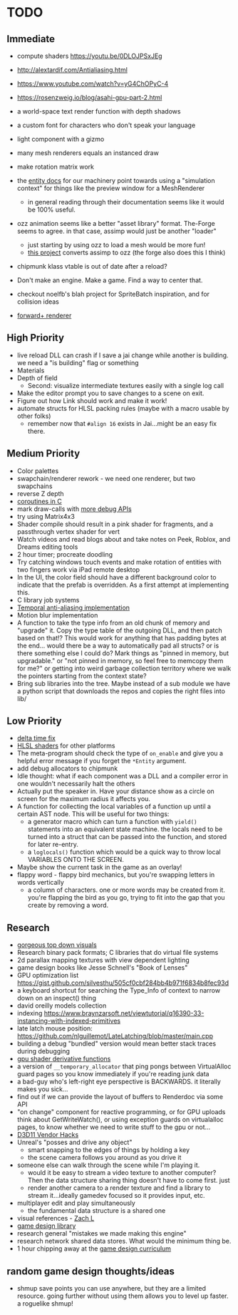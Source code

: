 # TODO

## Immediate
- compute shaders https://youtu.be/0DLOJPSxJEg
- http://alextardif.com/Antialiasing.html
- https://www.youtube.com/watch?v=yG4ChOPyC-4
- https://rosenzweig.io/blog/asahi-gpu-part-2.html
- a world-space text render function with depth shadows
- a custom font for characters who don't speak your language
- light component with a gizmo
- many mesh renderers equals an instanced draw
- make rotation matrix work
- the [entity docs](https://www.ourmachinery.com/apidoc/plugins/entity/entity.h.html) for our machinery point towards using a "simulation context" for things like the preview window for a MeshRenderer
    - in general reading through their documentation seems like it would be 100% useful.
- ozz animation seems like a better "asset library" format. The-Forge seems to agree. in that case, assimp would just be another "loader"
    - just starting by using ozz to load a mesh would be more fun!
    - [this project](https://github.com/ColinGilbert/ozz-assimp-loader) converts assimp to ozz (the forge also does this I think)

- chipmunk klass vtable is out of date after a reload?
- Don't make an engine. Make a game. Find a way to center that.
- checkout noelfb's blah project for SpriteBatch inspiration, and for collision ideas
- [forward+ renderer](https://github.com/bcrusco/Forward-Plus-Renderer/tree/master/Forward-Plus/Forward-Plus/source/shaders)

## High Priority
- live reload DLL can crash if I save a jai change while another is building. we need a "is building" flag or something
- Materials
- Depth of field
    - Second: visualize intermediate textures easily with a single log call
- Make the editor prompt you to save changes to a scene on exit.
- Figure out how Link should work and make it work!
- automate structs for HLSL packing rules (maybe with a macro usable by other folks)
    - remember now that `#align 16` exists in Jai...might be an easy fix there.

## Medium Priority
- Color palettes
- swapchain/renderer rework - we need one renderer, but two swapchains
- reverse Z depth
- [coroutines in C](https://www.chiark.greenend.org.uk/~sgtatham/coroutines.html)
- mark draw-calls with [more debug APIs](https://seanmiddleditch.com/direct3d-11-debug-api-tricks/)
- try using Matrix4x3 
- Shader compile should result in a pink shader for fragments, and a passthrough vertex shader for vert
- Watch videos and read blogs about and take notes on Peek, Roblox, and Dreams editing tools
- 2 hour timer; procreate doodling
- Try catching windows touch events and make rotation of entities with two fingers work via iPad remote desktop
- In the UI, the color field should have a different background color to
  indicate that the prefab is overridden. As a first attempt at implementing
  this.
- C library job systems
- [Temporal anti-aliasing implementation](https://docs.google.com/document/d/15z2Vp-24S69jiZnxqSHb9dX-A-o4n3tYiPQOCRkCt5Q/edit)
- Motion blur implementation
- A function to take the type info from an old chunk of memory and "upgrade"
  it. Copy the type table of the outgoing DLL, and then patch based on that!?
  This would work for anything that has padding bytes at the end... would there
  be a way to automatically pad all structs? or is there something else I could
  do? Mark things as "pinned in memory, but upgradable." or "not pinned in
      memory, so feel free to memcopy them for me?" or getting into weird
      garbage collection territory where we walk the pointers starting from the
      context state?
- Bring sub libraries into the tree. Maybe instead of a sub module we have a
  python script that downloads the repos and copies the right files into lib/

## Low Priority
- [delta time fix](https://blogs.unity3d.com/2020/10/01/fixing-time-deltatime-in-unity-2020-2-for-smoother-gameplay-what-did-it-take/)
- [HLSL shaders](https://github.com/microsoft/ShaderConductor) for other platforms
- The meta-program should check the type of `on_enable` and give you a helpful
  error message if you forget the `*Entity` argument.
- add debug allocators to chipmunk
- Idle thought: what if each component was a DLL and a compiler error in one
  wouldn't necessarily halt the others
- Actually put the speaker in. Have your distance show as a circle on screen
  for the maximum radius it affects you.
- A function for collecting the local variables of a function up until a
  certain AST node. This will be useful for two things:
    - a generator macro which can turn a function with `yield()` statements
      into an equivalent state machine. the locals need to be turned into a
      struct that can be passed into the function, and stored for later
      re-entry.
    - a `loglocals()` function which would be a quick way to throw local
      VARIABLES ONTO THE SCREEN.
- Maybe show the current task in the game as an overlay!
- flappy word - flappy bird mechanics, but you're swapping letters in words vertically
    - a column of characters. one or more words may be created from it. you're flapping the bird as you go, trying to fit into the gap that you create by removing a word.


## Research
- [gorgeous top down visuals](https://twitter.com/HiWarp/status/1356809034213564416)
- Research binary pack formats; C libraries that do virtual file systems
- 2d parallax mapping textures with view dependent lighting
- game design books like Jesse Schnell's "Book of Lenses"
- GPU optimization list https://gist.github.com/silvesthu/505cf0cbf284bb4b971f6834b8fec93d
- a keyboard shortcut for searching the Type_Info of context to narrow down on an inspect() thing
- david oreilly models collection
- indexing https://www.braynzarsoft.net/viewtutorial/q16390-33-instancing-with-indexed-primitives
- late latch mouse position: https://github.com/nlguillemot/LateLatching/blob/master/main.cpp
- building a debug "bundled" version would mean better stack traces during debugging 
- [gpu shader derivative functions](http://www.aclockworkberry.com/shader-derivative-functions/)
- a version of `__temporary_allocator` that ping pongs between VirtualAlloc guard pages so you know immediately if you're reading junk data
- a bad-guy who's left-right eye perspective is BACKWARDS. it literally makes you sick...
- find out if we can provide the layout of buffers to Renderdoc via some API
- "on change" component for reactive programming, or for GPU uploads
    think about GetWriteWatch(), or using exception guards on virtualalloc pages, to know whether we need to write stuff to the gpu or not...
- [D3D11 Vendor Hacks](https://docs.google.com/spreadsheets/d/1J_HIRVlYK8iI4u6AJrCeb66L5W36UDkd9ExSCku9s_o/edit#gid=0)
- Unreal's "posses and drive any object"
    - smart snapping to the edges of things by holding a key
    - the scene camera follows you around as you drive it
- someone else can walk through the scene while I'm playing it.
    - would it be easy to stream a video texture to another computer? Then the data structure sharing thing doesn't have to come first. just
    - render another camera to a render texture and find a library to stream it...ideally gamedev focused so it provides input, etc.
- multiplayer edit and play simultaneously
    - the fundamental data structure is a shared one
- visual references - [Zach L](https://www.instagram.com/p/CJo8vk4DFkP/?igshid=6euuke12qmrg)
- [game design library](https://nightblade9.github.io/game-design-library/)
- research general "mistakes we made making this engine"
- research network shared data stores. What would the minimum thing be.
- 1 hour chipping away at the [game design curriculum](https://www.riotgames.com/en/urf-academy/curriculum-guide)

## random game design thoughts/ideas
- shmup save points you can use anywhere, but they are a limited resource. going further without using them allows you to level up faster.  a roguelike shmup!
